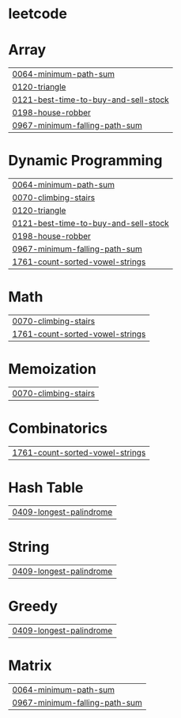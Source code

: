 # leetcode


# Array
|  |
| ------- |
| [0064-minimum-path-sum](https://github.com/sahilhirdhani/leetcode/tree/master/0064-minimum-path-sum) |
| [0120-triangle](https://github.com/sahilhirdhani/leetcode/tree/master/0120-triangle) |
| [0121-best-time-to-buy-and-sell-stock](https://github.com/sahilhirdhani/leetcode/tree/master/0121-best-time-to-buy-and-sell-stock) |
| [0198-house-robber](https://github.com/sahilhirdhani/leetcode/tree/master/0198-house-robber) |
| [0967-minimum-falling-path-sum](https://github.com/sahilhirdhani/leetcode/tree/master/0967-minimum-falling-path-sum) |
# Dynamic Programming
|  |
| ------- |
| [0064-minimum-path-sum](https://github.com/sahilhirdhani/leetcode/tree/master/0064-minimum-path-sum) |
| [0070-climbing-stairs](https://github.com/sahilhirdhani/leetcode/tree/master/0070-climbing-stairs) |
| [0120-triangle](https://github.com/sahilhirdhani/leetcode/tree/master/0120-triangle) |
| [0121-best-time-to-buy-and-sell-stock](https://github.com/sahilhirdhani/leetcode/tree/master/0121-best-time-to-buy-and-sell-stock) |
| [0198-house-robber](https://github.com/sahilhirdhani/leetcode/tree/master/0198-house-robber) |
| [0967-minimum-falling-path-sum](https://github.com/sahilhirdhani/leetcode/tree/master/0967-minimum-falling-path-sum) |
| [1761-count-sorted-vowel-strings](https://github.com/sahilhirdhani/leetcode/tree/master/1761-count-sorted-vowel-strings) |
# Math
|  |
| ------- |
| [0070-climbing-stairs](https://github.com/sahilhirdhani/leetcode/tree/master/0070-climbing-stairs) |
| [1761-count-sorted-vowel-strings](https://github.com/sahilhirdhani/leetcode/tree/master/1761-count-sorted-vowel-strings) |
# Memoization
|  |
| ------- |
| [0070-climbing-stairs](https://github.com/sahilhirdhani/leetcode/tree/master/0070-climbing-stairs) |
# Combinatorics
|  |
| ------- |
| [1761-count-sorted-vowel-strings](https://github.com/sahilhirdhani/leetcode/tree/master/1761-count-sorted-vowel-strings) |
# Hash Table
|  |
| ------- |
| [0409-longest-palindrome](https://github.com/sahilhirdhani/leetcode/tree/master/0409-longest-palindrome) |
# String
|  |
| ------- |
| [0409-longest-palindrome](https://github.com/sahilhirdhani/leetcode/tree/master/0409-longest-palindrome) |
# Greedy
|  |
| ------- |
| [0409-longest-palindrome](https://github.com/sahilhirdhani/leetcode/tree/master/0409-longest-palindrome) |
# Matrix
|  |
| ------- |
| [0064-minimum-path-sum](https://github.com/sahilhirdhani/leetcode/tree/master/0064-minimum-path-sum) |
| [0967-minimum-falling-path-sum](https://github.com/sahilhirdhani/leetcode/tree/master/0967-minimum-falling-path-sum) |